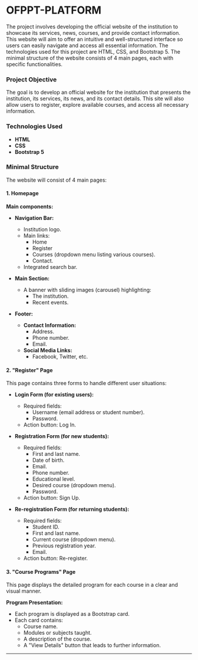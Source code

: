 # OFPPT-PLATFORM

The project involves developing the official website of the institution to showcase its services, news, courses, and provide contact information. This website will aim to offer an intuitive and well-structured interface so users can easily navigate and access all essential information. The technologies used for this project are HTML, CSS, and Bootstrap 5. The minimal structure of the website consists of 4 main pages, each with specific functionalities.

### Project Objective
The goal is to develop an official website for the institution that presents the institution, its services, its news, and its contact details. This site will also allow users to register, explore available courses, and access all necessary information.

### Technologies Used
- **HTML**
- **CSS**
- **Bootstrap 5**

### Minimal Structure
The website will consist of 4 main pages:

#### 1. Homepage
**Main components:**
- **Navigation Bar:**
  - Institution logo.
  - Main links:
    - Home
    - Register
    - Courses (dropdown menu listing various courses).
    - Contact.
  - Integrated search bar.
  
- **Main Section:**
  - A banner with sliding images (carousel) highlighting:
    - The institution.
    - Recent events.
  
- **Footer:**
  - **Contact Information:**
    - Address.
    - Phone number.
    - Email.
  - **Social Media Links:**
    - Facebook, Twitter, etc.

#### 2. "Register" Page
This page contains three forms to handle different user situations:

- **Login Form (for existing users):**
  - Required fields:
    - Username (email address or student number).
    - Password.
  - Action button: Log In.
  
- **Registration Form (for new students):**
  - Required fields:
    - First and last name.
    - Date of birth.
    - Email.
    - Phone number.
    - Educational level.
    - Desired course (dropdown menu).
    - Password.
  - Action button: Sign Up.
  
- **Re-registration Form (for returning students):**
  - Required fields:
    - Student ID.
    - First and last name.
    - Current course (dropdown menu).
    - Previous registration year.
    - Email.
  - Action button: Re-register.

#### 3. "Course Programs" Page
This page displays the detailed program for each course in a clear and visual manner.

**Program Presentation:**
- Each program is displayed as a Bootstrap card.
- Each card contains:
  - Course name.
  - Modules or subjects taught.
  - A description of the course.
  - A "View Details" button that leads to further information.

---

